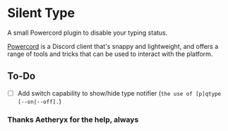 # Silent Type

A small Powercord plugin to disable your typing status.

[Powercord](https://powercord.dev) is a Discord client that's snappy and lightweight, and offers a range of tools and tricks that can be used to interact with the platform.

## To-Do
- [ ] Add switch capability to show/hide type notifier (`the use of [p]qtype [--on|--off].`)

### Thanks Aetheryx for the help, always
